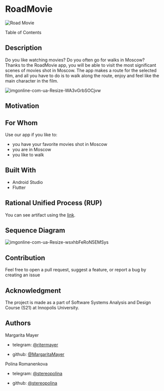 # RoadMovie
![Road Movie](https://user-images.githubusercontent.com/69847456/136559341-e1c29dc2-6b1a-4d01-8a69-238889438061.png)


Table of Contents

## Description
Do you like watching movies? Do you often go for walks in Moscow? Thanks to the RoadMovie app, you will be able to visit the most significant scenes of movies shot in Moscow. The app makes a route for the selected film, and all you have to do is to walk along the route, enjoy and feel like the main character in the film.

![imgonline-com-ua-Resize-WA3vGrbSOCjvw](https://user-images.githubusercontent.com/69847456/136539361-c63901e9-cfbc-4cfb-88e2-8821bc24f591.jpg)

## Motivation

## For Whom
Use our app if you like to:
- you have your favorite movies shot in Moscow
- you are in Moscow
- you like to walk


## Built With
- Android Studio
- Flutter

## Rational Unified Process (RUP)
You can see artifact using the [link](url).

## Sequence Diagram
![imgonline-com-ua-Resize-wsxhbFeRoN5EMSys](https://user-images.githubusercontent.com/69847456/136557916-c4df551a-9c51-4bc3-96e5-ec3acc0033fe.jpg)

## Contribution
Feel free to open a pull request, suggest a feature, or report a bug by creating an issue

## Acknowledgment

The project is made as a part of Software Systems Analysis and Design Course (S21) at Innopolis University.

## Authors

Margarita Mayer

- telegram: [@ritermayer](https://t.me/ritermayer)

- github: [@MargaritaMayer](https://github.com/MargaritaMayer)

Polina Romanenkova

- telegram: [@stereopolina](https://t.me/stereopolina)

- github: [@stereopolina](https://github.com/stereopolina)
